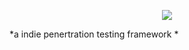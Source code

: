  <p align="center">  
  <img src="http://i.imgur.com/yUXgVLo.png"> 
</p> 
  
*a indie penertration testing framework *  
